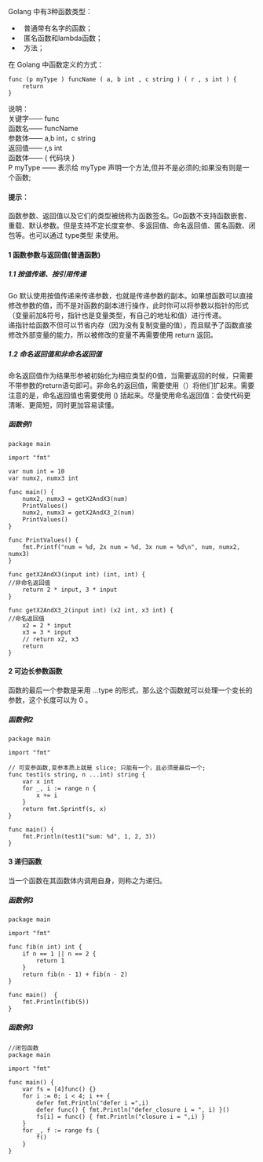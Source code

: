Golang 中有3种函数类型：
*   普通带有名字的函数；
*   匿名函数和lambda函数；
*   方法；<br>

在 Golang 中函数定义的方式：
```
func (p myType ) funcName ( a, b int , c string ) ( r , s int ) {
    return
}
```
说明：<br>
关键字—— func <br>
函数名—— funcName <br>
参数体—— a,b int，c string <br>
返回值—— r,s int <br>
函数体—— { 代码块 } <br>
P myType —— 表示给 myType 声明一个方法,但并不是必须的;如果没有则是一个函数; <br>
#### 提示：
函数参数、返回值以及它们的类型被统称为函数签名。Go函数不支持函数嵌套、重载、默认参数。但是支持不定长度变参、多返回值、命名返回值、匿名函数、闭包等。也可以通过 type类型 来使用。
#### 1 函数参数与返回值(普通函数)
##### 1.1 按值传递、按引用传递
Go 默认使用按值传递来传递参数，也就是传递参数的副本。如果想函数可以直接修改参数的值，而不是对函数的副本进行操作，此时你可以将参数以指针的形式（变量前加&符号，指针也是变量类型，有自己的地址和值）进行传递。<br>
递指针给函数不但可以节省内存（因为没有复制变量的值），而且赋予了函数直接修改外部变量的能力，所以被修改的变量不再需要使用 return 返回。<br>

##### 1.2 命名返回值和非命名返回值
命名返回值作为结果形参被初始化为相应类型的0值，当需要返回的时候，只需要不带参数的return语句即可。非命名的返回值，需要使用（）将他们扩起来。需要注意的是，命名返回值也需要使用 () 括起来。尽量使用命名返回值：会使代码更清晰、更简短，同时更加容易读懂。
##### 函数例1
```
package main

import "fmt"

var num int = 10
var numx2, numx3 int

func main() {
    numx2, numx3 = getX2AndX3(num)
    PrintValues()
    numx2, numx3 = getX2AndX3_2(num)
    PrintValues()
}

func PrintValues() {
    fmt.Printf("num = %d, 2x num = %d, 3x num = %d\n", num, numx2, numx3)
}

func getX2AndX3(input int) (int, int) {                              //非命名返回值
    return 2 * input, 3 * input
}

func getX2AndX3_2(input int) (x2 int, x3 int) {                      //命名返回值
    x2 = 2 * input
    x3 = 3 * input
    // return x2, x3
    return
}
```
#### 2 可边长参数函数
函数的最后一个参数是采用 ...type 的形式，那么这个函数就可以处理一个变长的参数，这个长度可以为 0 。
##### 函数例2
```
package main

import "fmt"

// 可变参函数,变参本质上就是 slice; 只能有⼀个，且必须是最后⼀个;
func test1(s string, n ...int) string {
	var x int
	for _, i := range n {
		x += i
	}
	return fmt.Sprintf(s, x)
}

func main() {
	fmt.Println(test1("sum: %d", 1, 2, 3))
}
```
#### 3 递归函数
当一个函数在其函数体内调用自身，则称之为递归。
##### 函数例3
```
package main

import "fmt"

func fib(n int) int {
	if n == 1 || n == 2 {
		return 1
	}
	return fib(n - 1) + fib(n - 2)
}

func main()  {
	fmt.Println(fib(5))
}
```
##### 函数例3
```
//闭包函数
package main

import "fmt"

func main() {
	var fs = [4]func() {}
	for i := 0; i < 4; i ++ {
		defer fmt.Println("defer i =",i)
		defer func() { fmt.Println("defer_closure i = ", i) }()
		fs[i] = func() { fmt.Println("closure i = ",i) } 
	}
	for _, f := range fs {
		f()
	}
}
